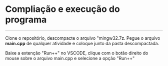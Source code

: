 <h1>Compliação e execução do programa</h1>
<hr>
<p>Clone o repositório, descompacte o arquivo "mingw32.7z. Pegue o arquivo <b>main.cpp</b> de qualquer atividade e coloque junto da pasta descompactada.</p>
<p>Baixe a extenção "Run++" no VSCODE, clique com o botão direito do mouse sobre o arquivo main.cpp e selecione a opção "Run++"</p>
